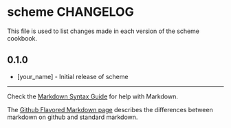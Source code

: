scheme CHANGELOG
================

This file is used to list changes made in each version of the scheme cookbook.

0.1.0
-----
- [your_name] - Initial release of scheme

- - -
Check the [Markdown Syntax Guide](http://daringfireball.net/projects/markdown/syntax) for help with Markdown.

The [Github Flavored Markdown page](http://github.github.com/github-flavored-markdown/) describes the differences between markdown on github and standard markdown.
